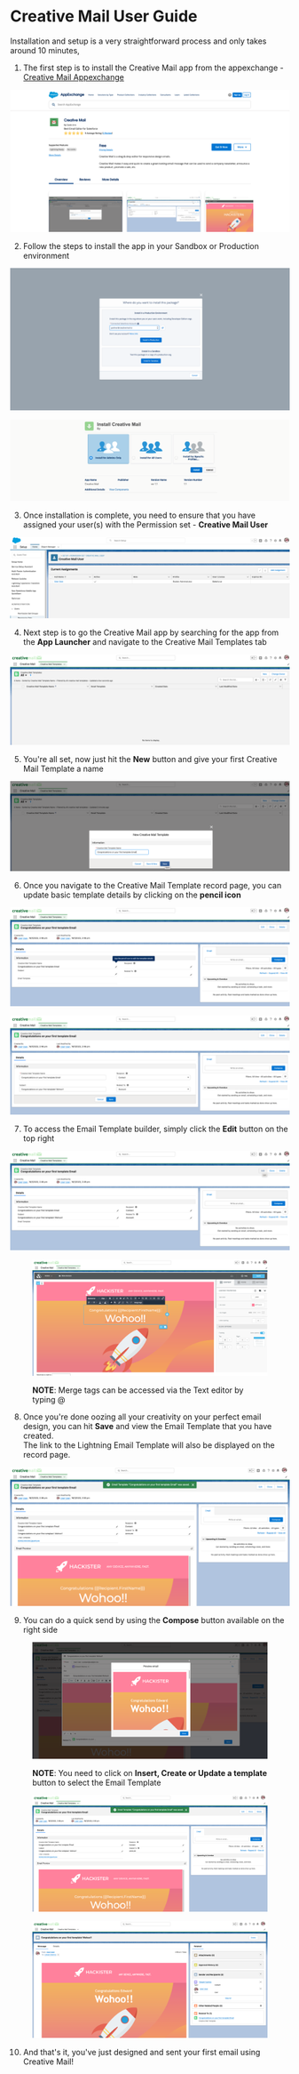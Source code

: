 # Creative Mail User Guide

Installation and setup is a very straightforward process and only takes around 10 minutes,

1. The first step is to install the Creative Mail app from the appexchange - [Creative Mail Appexchange](https://creativemail.io)

<div data-full-width="false"><img src="../images/knowledge/user-guide/OxBF4FAP3Wm-MLe05bQ2_hBb6kCmWdZ6dA.png" alt=""></div>

2. Follow the steps to install the app in your Sandbox or Production environment

![](../images/knowledge/user-guide/WfMN38gOhF1-zNG7xTg7hMBMK_KWOneCMQ.png)

![](../images/knowledge/user-guide/J4vhH5IOzXzjkEbdRQkQmDsjqEm_kjQOyw.png)

3. Once installation is complete, you need to ensure that you have assigned your user(s) with the Permission set - **Creative Mail User**

![](../images/knowledge/user-guide/j3J1RxcbgZ0sl4fHJ3KpMs3aXe87k5FeLA.png)

4. Next step is to go the Creative Mail app by searching for the app from the **App Launcher** and navigate to the Creative Mail Templates tab

![](../images/knowledge/user-guide/l-iM0bZwMgAtiOpGaIVEpQSbmZkJxJcfXA.png)

5. You're all set, now just hit the **New** button and give your first Creative Mail Template a name

![NOTE: Special characters are not allowed for the name](../images/knowledge/user-guide/YXtFMVXUFzKfL9YZitSCLpMM4avjQhNmxQ.png)

6. Once you navigate to the Creative Mail Template record page, you can update basic template details by clicking on the **pencil icon**

![](../images/knowledge/user-guide/B49CVodlBsoM_gRKEiE280iyaqHrx-sjWA.png)

![](../images/knowledge/user-guide/oXaxoKZUHgSHgygShzD6I_BM8SjIaphncw.png)

7. To access the Email Template builder, simply click the **Edit** button on the top right

![](../images/knowledge/user-guide/wrmMsu9UOUlqxcwrAtqYG4W6KbmH31jRTw.png)

<figure><img src="../images/knowledge/user-guide/hk8FjGm3RGuV0ERzdQMnEdyPsdJv4AbnHA.png" alt=""><figcaption><p><strong>NOTE</strong>: Merge tags can be accessed via the Text editor by typing @</p></figcaption></figure>

8. Once you're done oozing all your creativity on your perfect email design, you can hit **Save** and view the Email Template that you have created. \
   The link to the Lightning Email Template will also be displayed on the record page.

![](../images/knowledge/user-guide/JLY5w34cvMbY-4y1WIseWjuNjEI-mfxEKA.png)

9. You can do a quick send by using the **Compose** button available on the right side

<figure><img src="../images/knowledge/user-guide/os-QuIl5M4nd16u8dLw9LXlwa5YifLbnLA.png" alt=""><figcaption><p><strong>NOTE</strong>: You need to click on <strong>Insert, Create or Update a template</strong> button to select the Email Template</p></figcaption></figure>

<figure><img src="../images/knowledge/user-guide/JLY5w34cvMbY-4y1WIseWjuNjEI-mfxEKA.png" alt=""><figcaption></figcaption></figure>

<figure><img src="../images/knowledge/user-guide/OdBI0NkIbEKZbg40tDf8-hqTU6e3cUzGSw.png" alt=""><figcaption></figcaption></figure>

10. And that's it, you've just designed and sent your first email using Creative Mail!
